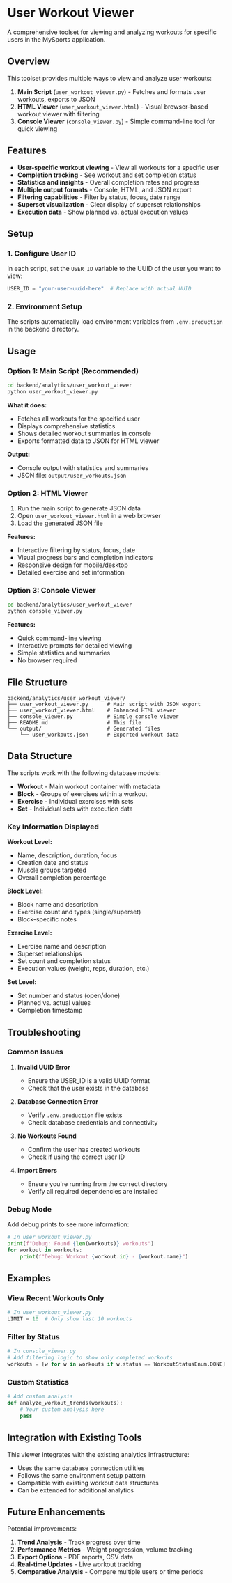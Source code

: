 # User Workout Viewer

A comprehensive toolset for viewing and analyzing workouts for specific users in the MySports application.

## Overview

This toolset provides multiple ways to view and analyze user workouts:

1. **Main Script** (`user_workout_viewer.py`) - Fetches and formats user workouts, exports to JSON
2. **HTML Viewer** (`user_workout_viewer.html`) - Visual browser-based workout viewer with filtering
3. **Console Viewer** (`console_viewer.py`) - Simple command-line tool for quick viewing

## Features

- **User-specific workout viewing** - View all workouts for a specific user
- **Completion tracking** - See workout and set completion status
- **Statistics and insights** - Overall completion rates and progress
- **Multiple output formats** - Console, HTML, and JSON export
- **Filtering capabilities** - Filter by status, focus, date range
- **Superset visualization** - Clear display of superset relationships
- **Execution data** - Show planned vs. actual execution values

## Setup

### 1. Configure User ID

In each script, set the `USER_ID` variable to the UUID of the user you want to view:

```python
USER_ID = "your-user-uuid-here"  # Replace with actual UUID
```

### 2. Environment Setup

The scripts automatically load environment variables from `.env.production` in the backend directory.

## Usage

### Option 1: Main Script (Recommended)

```bash
cd backend/analytics/user_workout_viewer
python user_workout_viewer.py
```

**What it does:**
- Fetches all workouts for the specified user
- Displays comprehensive statistics
- Shows detailed workout summaries in console
- Exports formatted data to JSON for HTML viewer

**Output:**
- Console output with statistics and summaries
- JSON file: `output/user_workouts.json`

### Option 2: HTML Viewer

1. Run the main script to generate JSON data
2. Open `user_workout_viewer.html` in a web browser
3. Load the generated JSON file

**Features:**
- Interactive filtering by status, focus, date
- Visual progress bars and completion indicators
- Responsive design for mobile/desktop
- Detailed exercise and set information

### Option 3: Console Viewer

```bash
cd backend/analytics/user_workout_viewer
python console_viewer.py
```

**Features:**
- Quick command-line viewing
- Interactive prompts for detailed viewing
- Simple statistics and summaries
- No browser required

## File Structure

```
backend/analytics/user_workout_viewer/
├── user_workout_viewer.py      # Main script with JSON export
├── user_workout_viewer.html    # Enhanced HTML viewer
├── console_viewer.py           # Simple console viewer
├── README.md                   # This file
└── output/                     # Generated files
    └── user_workouts.json      # Exported workout data
```

## Data Structure

The scripts work with the following database models:

- **Workout** - Main workout container with metadata
- **Block** - Groups of exercises within a workout
- **Exercise** - Individual exercises with sets
- **Set** - Individual sets with execution data

### Key Information Displayed

**Workout Level:**
- Name, description, duration, focus
- Creation date and status
- Muscle groups targeted
- Overall completion percentage

**Block Level:**
- Block name and description
- Exercise count and types (single/superset)
- Block-specific notes

**Exercise Level:**
- Exercise name and description
- Superset relationships
- Set count and completion status
- Execution values (weight, reps, duration, etc.)

**Set Level:**
- Set number and status (open/done)
- Planned vs. actual values
- Completion timestamp

## Troubleshooting

### Common Issues

1. **Invalid UUID Error**
   - Ensure the USER_ID is a valid UUID format
   - Check that the user exists in the database

2. **Database Connection Error**
   - Verify `.env.production` file exists
   - Check database credentials and connectivity

3. **No Workouts Found**
   - Confirm the user has created workouts
   - Check if using the correct user ID

4. **Import Errors**
   - Ensure you're running from the correct directory
   - Verify all required dependencies are installed

### Debug Mode

Add debug prints to see more information:

```python
# In user_workout_viewer.py
print(f"Debug: Found {len(workouts)} workouts")
for workout in workouts:
    print(f"Debug: Workout {workout.id} - {workout.name}")
```

## Examples

### View Recent Workouts Only

```python
# In user_workout_viewer.py
LIMIT = 10  # Only show last 10 workouts
```

### Filter by Status

```python
# In console_viewer.py
# Add filtering logic to show only completed workouts
workouts = [w for w in workouts if w.status == WorkoutStatusEnum.DONE]
```

### Custom Statistics

```python
# Add custom analysis
def analyze_workout_trends(workouts):
    # Your custom analysis here
    pass
```

## Integration with Existing Tools

This viewer integrates with the existing analytics infrastructure:

- Uses the same database connection utilities
- Follows the same environment setup pattern
- Compatible with existing workout data structures
- Can be extended for additional analytics

## Future Enhancements

Potential improvements:

1. **Trend Analysis** - Track progress over time
2. **Performance Metrics** - Weight progression, volume tracking
3. **Export Options** - PDF reports, CSV data
4. **Real-time Updates** - Live workout tracking
5. **Comparative Analysis** - Compare multiple users or time periods 